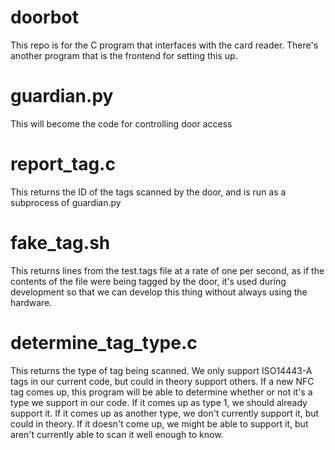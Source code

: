 doorbot
=======

This repo is for the C program that interfaces with the card reader. There's another program that is the frontend for setting this up.

# guardian.py
This will become the code for controlling door access

# report_tag.c
This returns the ID of the tags scanned by the door, and is run as a subprocess of guardian.py

# fake_tag.sh
This returns lines from the test.tags file at a rate of one per second, as if the contents of the file were being tagged by the door, it's used during development so that we can develop this thing without always using the hardware.

# determine_tag_type.c
This returns the type of tag being scanned.  We only support ISO14443-A tags in our current code, but could in theory support others.  If a new NFC tag comes up, this program will be able to determine whether or not it's a type we support in our code.  If it comes up as type 1, we should already support it.  If it comes up as another type, we don't currently support it, but could in theory.  If it doesn't come up, we might be able to support it, but aren't currently able to scan it well enough to know.
